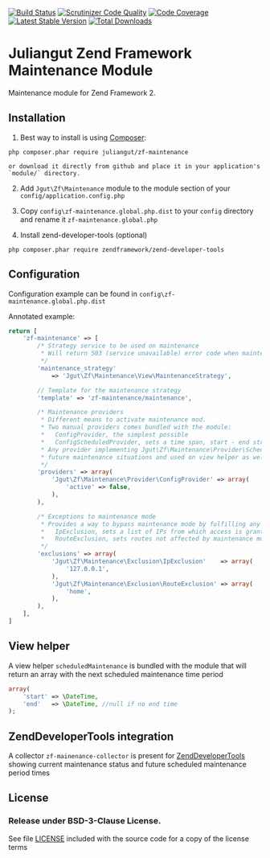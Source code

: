 [![Build Status](https://travis-ci.org/juliangut/zf-maintenance.svg?branch=master)](https://travis-ci.org/juliangut/zf-maintenance)
[![Scrutinizer Code Quality](https://scrutinizer-ci.com/g/juliangut/zf-maintenance/badges/quality-score.png?b=master)](https://scrutinizer-ci.com/g/juliangut/zf-maintenance/?branch=master)
[![Code Coverage](https://scrutinizer-ci.com/g/juliangut/zf-maintenance/badges/coverage.png?b=master)](https://scrutinizer-ci.com/g/juliangut/zf-maintenance/?branch=master)
[![Latest Stable Version](https://poser.pugx.org/juliangut/zf-maintenance/v/stable.svg)](https://packagist.org/packages/juliangut/zf-maintenance)
[![Total Downloads](https://poser.pugx.org/juliangut/zf-maintenance/downloads.svg)](https://packagist.org/packages/juliangut/zf-maintenance)

# Juliangut Zend Framework Maintenance Module

Maintenance module for Zend Framework 2.

## Installation

1. Best way to install is using [Composer](https://getcomposer.org/):

```
php composer.phar require juliangut/zf-maintenance
```

    or download it directly from github and place it in your application's `module/` directory.

2. Add `Jgut\Zf\Maintenance` module to the module section of your `config/application.config.php`

3. Copy `config\zf-maintenance.global.php.dist` to your `config` directory and rename it `zf-maintenance.global.php`

4. Install zend-developer-tools (optional)

```
php composer.phar require zendframework/zend-developer-tools
```

## Configuration

Configuration example can be found in `config\zf-maintenance.global.php.dist`

Annotated example:
```php
return [
    'zf-maintenance' => [
        /* Strategy service to be used on maintenance
         * Will return 503 (service unavailable) error code when maintenance mode is on
         */
        'maintenance_strategy'
            => 'Jgut\Zf\Maintenance\View\MaintenanceStrategy',

        // Template for the maintenance strategy
        'template' => 'zf-maintenance/maintenance',

        /* Maintenance providers
         * Different means to activate maintenance mod.
         * Two manual providers comes bundled with the module:
         *   ConfigProvider, the simplest possible
         *   ConfigScheduledProvider, sets a time span, start - end strings as accepted by \DateTime
         * Any provider implementing Jgut\Zf\Maintenance\Provider\ScheduledProviderInterface will be used to determine
         * future maintenance situations and used on view helper as well as in zend-developer-tools
         */
        'providers' => array(
            'Jgut\Zf\Maintenance\Provider\ConfigProvider' => array(
                'active' => false,
            ),
        ),

        /* Exceptions to maintenance mode
         * Provides a way to bypass maintenance mode by fulfilling any of the conditions provided:
         *   IpExclusion, sets a list of IPs from which access is granted
         *   RouteExclusion, sets routes not affected by maintenance mode
         */
        'exclusions' => array(
            'Jgut\Zf\Maintenance\Exclusion\IpExclusion'    => array(
                '127.0.0.1',
            ),
            'Jgut\Zf\Maintenance\Exclusion\RouteExclusion' => array(
                'home',
            ),
        ),
    ],
]
```

## View helper

A view helper `scheduledMaintenance` is bundled with the module that will return an array with the next scheduled
maintenance time period

```php
array(
    'start' => \DateTime,
    'end'   => \DateTime, //null if no end time
);
```

## ZendDeveloperTools integration

A collector `zf-mainenance-collector` is present for
[ZendDeveloperTools](https://github.com/zendframework/ZendDeveloperTools) showing current maintenance status and future scheduled maintenance period times

## License

### Release under BSD-3-Clause License.

See file [LICENSE](https://github.com/juliangut/zf-maintenance/blob/master/LICENSE) included with the source code for a copy of the license terms

